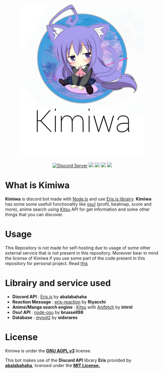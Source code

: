 <div align="center">
    <p><img src="./src/assets/img/kimiwa_repo.png" alt="kimiwa" ></p>
    <a href="https://discord.gg/REs8eXK"><img src="https://discordapp.com/api/guilds/600661937608720404/embed.png" alt="Discord Server"/></a>
    <a href="https://www.gnu.org/licenses/agpl-3.0.html"><img src="https://img.shields.io/badge/license-AGPL%20v3-BE93FD.svg"></a>
    <a href="https://abal.moe/Eris/"><img src="https://img.shields.io/badge/library-Eris-A178DF.svg"></a>
    <img src="https://img.shields.io/badge/Node.js-10.15.3-845EC2.svg">
    <img src="https://img.shields.io/badge/db-MySQL-6E4AAC.svg">
</div>

# What is Kimiwa
**Kimiwa** is discord bot made with [Node.js](https://nodejs.org/) and use [Eris.js librairy](https://abal.moe/Eris/).
**Kimiwa** has some some usefull functionality like [osu!](https://osu.ppy.sh) (profil, beatmap, score and more), anime search using [Kitsu](https://kitsu.io) API for get information and some other things that you can discover.

# Usage
This Repository is not made for self-hosting due to usage of some other external service that is not present in this repository.
Moreover bear in mind the license of Kimiwa if you use some part of the code present in this repository for personal project.
Read [this](https://github.com/nesmon/Kimiwa/blob/master/LICENSE)

# Librairy and service used
- **Discord API** : [Eris.js](https://abal.moe/Eris/) by **abalabahaha**
- **Reaction Message** : [eris-reaction](https://www.npmjs.com/package/eris-reactions) by **Riyacchi**
- **Anime/Manga search engine** : [Kitsu](https://kitsu.io) with [Anifetch](https://www.npmjs.com/package/anifetch) by **intrnl**
- **Osu! API** : [node-osu](https://www.npmjs.com/package/node-osu) by **brussell98**
- **Database** : [mysql2](https://www.npmjs.com/package/mysql2) by **sidorares**

# License
Kimiwa is under the **[GNU AGPL v3](https://www.gnu.org/licenses/agpl-3.0.html)** license.

This bot makes use of the **Discord API** library **Eris** provided by **[abalabahaha](https://github.com/abalabahaha/eris)**, licensed under the **[MIT License.](https://opensource.org/licenses/MIT)**